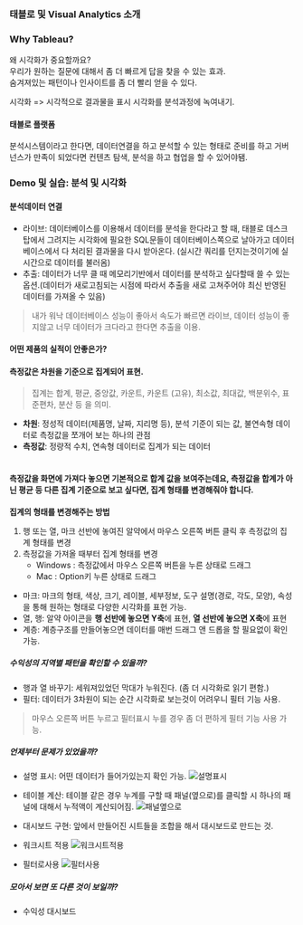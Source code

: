 ### 태블로 및 Visual Analytics 소개
### Why Tableau?
왜 시각화가 중요할까요? </br>
우리가 원하는 질문에 대해서 좀 더 빠르게 답을 찾을 수 있는 효과. </br>
숨겨져있는 패턴이나 인사이트를 좀 더 빨리 얻을 수 있다.

시각화 => 시각적으로 결과물을 표시
시각화를 분석과정에 녹여내기.
#### 태블로 플랫폼
분석시스템이라고 한다면, 데이터연결을 하고 분석할 수 있는 형태로 준비를 하고 거버넌스가 만족이 되었다면 컨텐츠 탐색, 분석을 하고 협업을 할 수 있어야됌.

### Demo 및 실습: 분석 및 시각화
#### 분석데이터 연결
- 라이브: 데이터베이스를 이용해서 데이터를 분석을 한다라고 할 때, 태블로 데스크탑에서 그려지는 시각화에 필요한 SQL문들이 데이터베이스쪽으로 날아가고 데이터베이스에서 다 처리된 결과물을 다시 받아온다.
(실시간 쿼리를 던지는것이기에 실시간으로 데이터를 불러옴)
- 추출: 데이터가 너무 클 때 메모리기반에서 데이터를 분석하고 싶다할때 쓸 수 있는 옵션.(데이터가 새로고침되는 시점에 따라서 추출을 새로 고쳐주어야 최신 반영된 데이터를 가져올 수 있음)
> 내가 워낙 데이터베이스 성능이 좋아서 속도가 빠르면 라이브, 데이터 성능이 좋지않고 너무 데이터가 크다라고 한다면 추출을 이용.

#### 어떤 제품의 실적이 안좋은가?
#### 측정값은 차원을 기준으로 집계되어 표현.
> 집계는 합계, 평균, 중앙값, 카운트, 카운트 (고유), 최소값, 최대값, 백분위수, 표준편차, 분산 등 을 의미.
- **차원**: 정성적 데이터(제품명, 날짜, 지리명 등), 분석 기준이 되는 값, 불연속형 데이터로 측정값을 쪼개어 보는 하나의 관점
- **측정값**: 정량적 수치, 연속형 데이터로 집계가 되는 데이터 </br></br>
#### 측정값을 화면에 가져다 놓으면 기본적으로 합계 값을 보여주는데요, 측정값을 합계가 아닌 평균 등 다른 집계 기준으로 보고 싶다면, 집계 형태를 변경해줘야 합니다. 

**집계의 형태를 변경해주는 방법**
1) 행 또는 열, 마크 선반에 놓여진 알약에서 마우스 오른쪽 버튼 클릭 후 측정값의 집계 형태를 변경
2) 측정값을 가져올 때부터 집계 형태를 변경 
     - Windows : 측정값에서 마우스 오른쪽 버튼을 누른 상태로 드래그 
     - Mac :  Option키 누른 상태로 드래그

- 마크: 마크의 형태, 색상, 크기, 레이블, 세부정보, 도구 설명(경로, 각도, 모양), 속성을 통해 원하는 형태로 다양한 시각화를 표현 가능.
- 열, 행: 알약 아이콘을 **행 선반에 놓으면 Y축**에 표현, **열 선반에 놓으면 X축**에 표현
- 계층: 계층구조를 만들어놓으면 데이터를 매번 드래그 앤 드롭을 할 필요없이 확인가능.

##### 수익성의 지역별 패턴을 확인할 수 있을까?
- 행과 열 바꾸기: 세워져있었던 막대가 누워진다. (좀 더 시각화로 읽기 편함.)
- 필터: 데이터가 3차원이 되는 순간 시각화로 보는것이 어려우니 필터 기능 사용.
> 마우스 오른쪽 버튼 누르고 필터표시 누를 경우 좀 더 편하게 필터 기능 사용 가능.


##### 언제부터 문제가 있었을까?
- 설명 표시: 어떤 데이터가 들어가있는지 확인 가능.
![설명표시](../image/설명표시.png) </br>

- 테이블 계산: 테이블 같은 경우 누계를 구할 때 패널(옆으로)를 클릭할 시 하나의 패널에 대해서 누적액이 계산되어짐.
![패널옆으로](../image/테이블계산(패널옆으로).png)

- 대시보드 구현: 앞에서 만들어진 시트들을 조합을 해서 대시보드로 만드는 것. </br>
- 워크시트 적용
![워크시트적용](../image/선택워크시트.png) </br>
- 필터로사용
![필터사용](../image/필터로사용.png) </br>


##### 모아서 보면 또 다른 것이 보일까?
- 수익성 대시보드